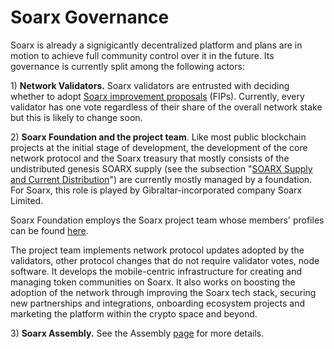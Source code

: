 # Soarx Governance

Soarx is already a signigicantly decentralized platform and plans are in motion to achieve full community control over it in the future. Its governance is currently split among the following actors:

1\) **Network Validators.** Soarx validators are entrusted with deciding whether to adopt [Soarx improvement proposals](https://docs.soarxscan.org/general/fips) \(FIPs\).  Currently, every validator has one vote regardless of their share of the overall network stake but this is likely to change soon.

2\) **Soarx Foundation and the project team**. Like most public blockchain projects at the initial stage of development, the development of the core network protocol and the Soarx treasury that mostly consists of the undistributed genesis SOARX supply \(see the subsection "[SOARX Supply and Current Distribution](https://docs.soarxscan.org/general/fuse-token/fuse-supply-and-current-distribution)"\) are currently mostly managed by a foundation. For Soarx, this role is played by Gibraltar-incorporated company Soarx Limited.

Soarx Foundation employs the Soarx project team whose members' profiles can be found [here](https://soarxscan.org/about).

The project team implements network protocol updates adopted by the validators, other protocol changes that do not require validator votes, node software. It develops the mobile-centric infrastructure for creating and managing token communities on Soarx. It also works on boosting the adoption of the network through improving the Soarx tech stack, securing new partnerships and integrations, onboarding ecosystem projects and marketing the platform within the crypto space and beyond.  

3\) **Soarx Assembly.** See the Assembly [page](https://docs.soarxscan.org/general/fuse-governance/fuse-assembly) for more details.   

